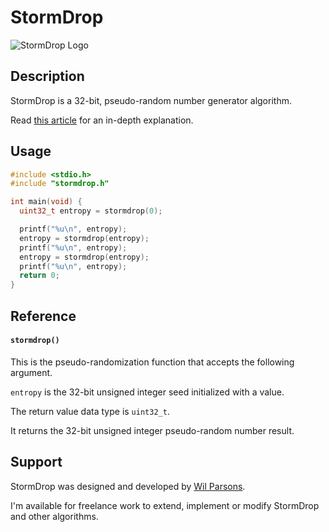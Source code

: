 # StormDrop
![StormDrop Logo](https://repository-images.githubusercontent.com/743602480/f037cd1e-d089-40fe-82d5-d79d49cbb457)

## Description
StormDrop is a 32-bit, pseudo-random number generator algorithm.

Read [this article](stormdrop-is-a-new-32-bit-prng-that-passes-statistical-tests-with-efficient-resource-usage-59b6d6d9c1a8) for an in-depth explanation.

## Usage
``` c
#include <stdio.h>
#include "stormdrop.h"

int main(void) {
  uint32_t entropy = stormdrop(0);

  printf("%u\n", entropy);
  entropy = stormdrop(entropy);
  printf("%u\n", entropy);
  entropy = stormdrop(entropy);
  printf("%u\n", entropy);
  return 0;
}
```

## Reference
#### `stormdrop()`
This is the pseudo-randomization function that accepts the following argument.

`entropy` is the 32-bit unsigned integer seed initialized with a value.

The return value data type is `uint32_t`.

It returns the 32-bit unsigned integer pseudo-random number result.

## Support
StormDrop was designed and developed by [Wil Parsons](https://wilparsons.com/).

I'm available for freelance work to extend, implement or modify StormDrop and other algorithms.
